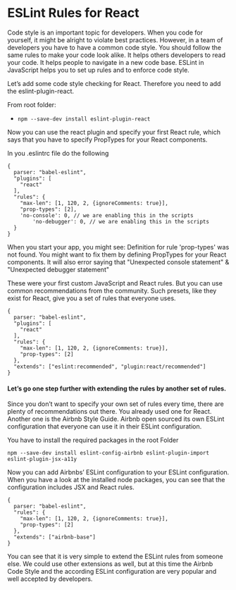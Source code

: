 

# ESLint Rules for React

Code style is an important topic for developers. When you code for yourself, it might be alright to violate best practices. However, in a team of developers you have to have a common code style. You should follow the same rules to make your code look alike. It helps others developers to read your code. It helps people to navigate in a new code base. ESLint in JavaScript helps you to set up rules and to enforce code style.

Let’s add some code style checking for React. Therefore you need to add the eslint-plugin-react.

From root folder:

* ` npm --save-dev install eslint-plugin-react `

Now you can use the react plugin and specify your first React rule, which says that you have to specify PropTypes for your React components.

In you .eslintrc file do the following

```
{
  parser: "babel-eslint",
  "plugins": [
    "react"
  ],
  "rules": {
    "max-len": [1, 120, 2, {ignoreComments: true}],
    "prop-types": [2],
    'no-console': 0, // we are enabling this in the scripts
		'no-debugger': 0, // we are enabling this in the scripts
  }
}
```

When you start your app, you might see: Definition for rule 'prop-types' was not found. You might want to fix them by defining PropTypes for your React components. It will also error saying that "Unexpected console statement" & "Unexpected debugger statement"

These were your first custom JavaScript and React rules. But you can use common recommendations from the community. Such presets, like they exist for React, give you a set of rules that everyone uses.

```
{
  parser: "babel-eslint",
  "plugins": [
    "react"
  ],
  "rules": {
    "max-len": [1, 120, 2, {ignoreComments: true}],
    "prop-types": [2]
  },
  "extends": ["eslint:recommended", "plugin:react/recommended"]
}
```

#### Let’s go one step further with extending the rules by another set of rules.

Since you don’t want to specify your own set of rules every time, there are plenty of recommendations out there. You already used one for React. Another one is the Airbnb Style Guide. Airbnb open sourced its own ESLint configuration that everyone can use it in their ESLint configuration.

You have to install the required packages in the root Folder

`npm --save-dev install eslint-config-airbnb eslint-plugin-import eslint-plugin-jsx-a11y`

Now you can add Airbnbs’ ESLint configuration to your ESLint configuration. When you have a look at the installed node packages, you can see that the configuration includes JSX and React rules.

```
{
  parser: "babel-eslint",
  "rules": {
    "max-len": [1, 120, 2, {ignoreComments: true}],
    "prop-types": [2]
  },
  "extends": ["airbnb-base"]
}
```

You can see that it is very simple to extend the ESLint rules from someone else. We could use other extensions as well, but at this time the Airbnb Code Style and the according ESLint configuration are very popular and well accepted by developers.






